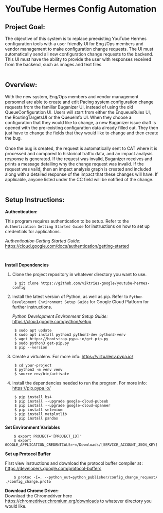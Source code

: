 # YouTube Hermes Config Automation

## **Project Goal:**
The objective of this system is to replace preexisting YouTube Hermes configuration tools with a user friendly UI for Eng /Ops members and vendor management to make configuration change requests. The UI must automatically send all new configuration change requests to the backend.  This UI must have the ability to provide the user with responses received from the backend, such as images and text files. <br/><br/>

## Overview:<br/>
With the new system, Eng/Ops members and vendor management personnel are able to create and edit Pacing system configuration change requests from the familiar Buganizer UI, instead of using the old QueueConfiguration UI.
Users will start from either the EnqueueRules UI, the RoutingTargetsUI or the QueueInfo UI. When they choose a configuration that they would like to change, a new Buganizer issue draft is opened with the pre-existing configuration data already filled out. They then just have to change the fields that they would like to change and then create the bug.<br/><br/>
Once the bug is created, the request is automatically sent to CAT where it is processed and compared to historical traffic data, and an impact analysis response is generated. If the request was invalid, Buganizer receives and prints a message detailing why the change request was invalid.  If the request was valid, then an impact analysis graph is created and included along with a detailed response of the impact that these changes will have. If applicable, anyone listed under the CC field will be notified of the change.
<br/> <br/>


**Setup Instructions:**
-------------------------------------------------------------------------------

**Authentication:**

This program requires authentication to be setup. Refer to the
`Authentication Getting Started Guide` for instructions on how to set up
credentials for applications.

*Authentication Getting Started Guide:*
    https://cloud.google.com/docs/authentication/getting-started
    
<br/>

**Install Dependencies**

1. Clone the project repository in whatever directory you want to use.

        $ git clone https://github.com/viktries-google/youtube-hermes-config
        
2. Install the latest version of Python, as well as pip. Refer to `Python Development Environment Setup Guide` for Google Cloud Platform for further instructions.

   *Python Development Environment Setup Guide:* https://cloud.google.com/python/setup

        $ sudo apt update
        $ sudo apt install python3 python3-dev python3-venv
        $ wget https://bootstrap.pypa.io/get-pip.py
        $ sudo python3 get-pip.py
        $ pip --version

3. Create a virtualenv. For more info: https://virtualenv.pypa.io/

        $ cd your-project
        $ python3 -m venv venv
        $ source env/bin/activate

4. Install the dependencies needed to run the program. For more info: https://pip.pypa.io/

        $ pip install bs4
        $ pip install --upgrade google-cloud-pubsub
        $ pip install --upgrade google-cloud-spanner
        $ pip install selenium
        $ pip install matplotlib
        $ pip install pandas

**Set Environment Variables**

        $ export PROJECT='[PROJECT_ID]'
        $ export GOOGLE_APPLICATION_CREDENTIALS=~=/Downloads/[SERVICE_ACCOUNT_JSON_KEY]
    
**Set up Protocol Buffer**

 First view instructions and download the protocol buffer compiler at : https://developers.google.com/protocol-buffers
 

        $ protoc -I=. --python_out=python_publisher/config_change_request/ ./config_change.proto




**Download Chrome Driver:**<br/>
Download the Chromedriver here https://chromedriver.chromium.org/downloads to whatever directory you would like.
